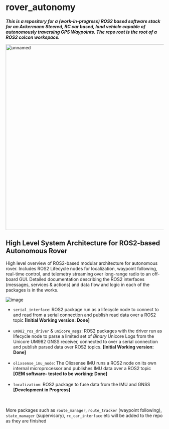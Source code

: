 # rover_autonomy

_**This is a repository for a (work-in-progress) ROS2 based software stack for an Ackermann Steered, RC car based, land vehicle capable of autonomously traversing GPS Waypoints. The repo root is the root of a ROS2 colcon workspace.**_

<img width="782" height="590" alt="unnamed" src="https://github.com/user-attachments/assets/aa8b367b-96e4-4678-a06f-bb4f6d114cab" />




 ## High Level System Architecture for ROS2-based Autonomous Rover
 High level overview of ROS2-based modular architecture for autonomous rover. Includes ROS2 Lifecycle nodes for localization, waypoint following, real-time control, and telemetry streaming over long-range radio to an off-board GUI. Detailed documentation describing the ROS2 interfaces (messages, services & actions) and data flow and logic in each of the packages is in the works.  

![image](https://github.com/user-attachments/assets/86d441dc-08d0-451a-988b-73b4f20a3d36)  

- `serial_interface`: ROS2 package run as a lifecycle node to connect to and read from a serial connection and publish read data over a ROS2 topic **[Initial Working version: Done]**  <br><br>
- `um982_ros_driver` & `unicore_msgs`: ROS2 packages with the driver run as lifecycle node to parse a limited set of *Binary* Unicore Logs from the Unicore UM982 GNSS receiver, connected to over a serial connection and publish parsed data over ROS2 topics. **[Initial Working version: Done]**<br><br>  
- `olixsense_imu_node`: The Olixsense IMU runs a ROS2 node on its own internal microprocessor and publishes IMU data over a ROS2 topic **[OEM software- tested to be working: Done]**  <br><br>
- `localization`: ROS2 package to fuse data from the IMU and GNSS **[Development in Progress]**  <br><br><br>

More packages such as `route_manager`, `route_tracker` (waypoint following), `state_manager` (supervisory), `rc_car_interface` etc  will be added to the repo as they are finished



